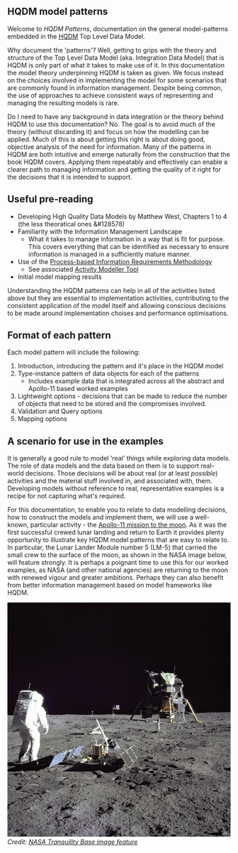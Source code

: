 ## HQDM model patterns

Welcome to *HQDM Patterns*, documentation on the general model-patterns embedded in the [HQDM](https://www.oreilly.com/library/view/developing-high-quality/9780123751065/) Top Level Data Model.

Why document the 'patterns'?  Well, getting to grips with the theory and structure of the Top Level Data Model (aka. Integration Data Model) that is HQDM is only part of what it takes to make use of it.  In this documentation the model theory underpinning HQDM is taken as given.  We focus instead on the choices involved in implementing the model for some scenarios that are commonly found in information management.  Despite being common, the use of approaches to achieve consistent ways of representing and managing the resulting models is rare.

Do I need to have any background in data integration or the theory behind HQDM to use this documentation?  No.  The goal is to avoid much of the theory (without discarding it) and focus on how the modelling can be applied.  Much of this is about getting this right is about doing good, objective analysis of the need for information.  Many of the patterns in HQDM are both intuitive and emerge naturally from the construction that the book HQDM covers.  Applying them repeatably and effectively can enable a clearer path to managing information and getting the quality of it right for the decisions that it is intended to support.

## Useful pre-reading

* Developing High Quality Data Models by Matthew West, Chapters 1 to 4 (the less theoratical ones &#128578)
* Familiarity with the Information Management Landscape
    - What it takes to manage information in a way that is fit for purpose.  This covers everything that can be identified as necessary to ensure information is managed in a sufficiently mature manner. 
* Use of the [Process-based Information Requirements Methodology](https://github.com/Apollo-Protocol/information-requirement-methodology)
    - See associated [Activity Modeller Tool](https://apollo-protocol.github.io/4d-activity-editor/)
* Initial model mapping results

Understanding the HQDM patterns can help in all of the activities listed above but they are essential to implementation activities, contributing to the consistent application of the model itself and allowing conscious decisions to be made around implementation choises and performance optimisations.

## Format of each pattern

Each model pattern will include the following:

1. Introduction, introducing the pattern and it's place in the HQDM model
2. Type-instance pattern of data objects for each of the patterns
    - Includes example data that is integrated across all the abstract and Apollo-11 based worked examples
3. Lightweight options - decisions that can be made to reduce the number of objects that need to be stored and the compromises involved.
4. Validation and Query options
5. Mapping options

## A scenario for use in the examples

It is generally a good rule to model 'real' things while exploring data models.  The role of data models and the data based on them is to support real-world decisions.  Those decisions will be about real (or at least *possible*) activities and the material stuff involved in, and associated with, them.  Developing models without reference to real, representative examples is a recipe for not capturing what's required.

For this documentation, to enable you to relate to data modelling decisions, how to construct the models and implement them, we will use a well-known, particular activity - the [Apollo-11 mission to the moon](https://www.nasa.gov/mission_pages/apollo/missions/apollo11.html).  As it was the first successful crewed lunar landing and return to Earth it provides plenty opportunity to illustrate key HQDM model patterns that are easy to relate to. In particular, the Lunar Lander Module number 5 (LM-5) that carried the small crew to the surface of the moon, as shown in the NASA image below, will feature strongly.  It is perhaps a poignant time to use this for our worked examples, as NASA (and other national agencies) are returning to the moon with renewed vigour and greater ambitions.  Perhaps they can also benefit from better information management based on model frameworks like HQDM.

![Tranquility Base](extras/lunar_module_small.jpg)
_Credit: [NASA Tranquility Base image feature](https://www.nasa.gov/multimedia/imagegallery/image_feature_616.html)_
